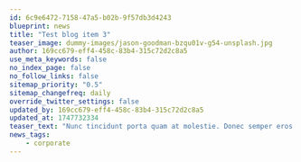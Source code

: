 ```yaml
---
id: 6c9e6472-7158-47a5-b02b-9f57db3d4243
blueprint: news
title: "Test blog item 3"
teaser_image: dummy-images/jason-goodman-bzqu01v-g54-unsplash.jpg
author: 169cc679-eff4-458c-83b4-315c72d2c8a5
use_meta_keywords: false
no_index_page: false
no_follow_links: false
sitemap_priority: "0.5"
sitemap_changefreq: daily
override_twitter_settings: false
updated_by: 169cc679-eff4-458c-83b4-315c72d2c8a5
updated_at: 1747732334
teaser_text: "Nunc tincidunt porta quam at molestie. Donec semper eros eros, vitae tincidunt diam ultrices sed. Sed quis neque imperdiet, pulvinar magna vel, tempus sapien."
news_tags:
    - corporate
---
```

